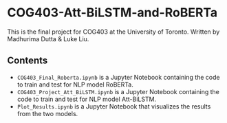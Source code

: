 # COG403-Att-BiLSTM-and-RoBERTa

This is the final project for COG403 at the University of Toronto. Written by Madhurima Dutta & Luke Liu. 

## Contents 
- `COG403_Final_Roberta.ipynb` is a Jupyter Notebook containing the code to train and test for NLP model RoBERTa.
- `COG403_Project_Att_BiLSTM.ipynb` is a Jupyter Notebook containing the code to train and test for NLP model Att-BiLSTM.
- `Plot_Results.ipynb` is a Jupyter Notebook that visualizes the results from the two models. 
